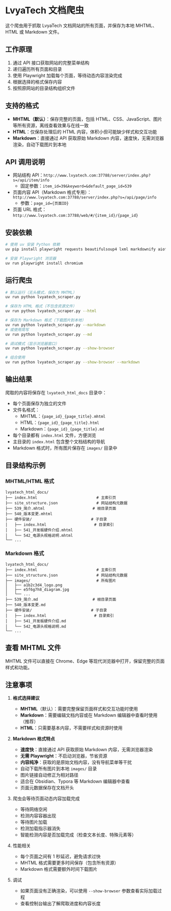 # LvyaTech 文档爬虫

这个爬虫用于抓取 LvyaTech 文档网站的所有页面，并保存为本地 MHTML、HTML 或 Markdown 文件。

## 工作原理

1. 通过 API 接口获取网站的完整菜单结构
2. 递归遍历所有页面和目录
3. 使用 Playwright 加载每个页面，等待动态内容渲染完成
4. 根据选择的格式保存内容
5. 按照原网站的目录结构组织文件

## 支持的格式

- **MHTML（默认）**：保存完整的页面，包括 HTML、CSS、JavaScript、图片等所有资源，离线查看效果与在线一致
- **HTML**：仅保存处理后的 HTML 内容，体积小但可能缺少样式和交互功能
- **Markdown**：直接通过 API 获取原始 Markdown 内容，速度快，无需浏览器渲染，自动下载图片到本地

## API 调用说明

- 网站结构 API：`http://www.lvyatech.com:37788/server/index.php?s=/api/item/info`
  - 固定参数：`item_id=39&keyword=&default_page_id=539`
- 页面内容 API（Markdown 格式专用）：`http://www.lvyatech.com:37788/server/index.php?s=/api/page/info`
  - 参数：`page_id={页面ID}`
- 页面 URL 格式：`http://www.lvyatech.com:37788/web/#/{item_id}/{page_id}`

## 安装依赖

```bash
# 使用 uv 安装 Python 依赖
uv pip install playwright requests beautifulsoup4 lxml markdownify aiofiles aiohttp

# 安装 Playwright 浏览器
uv run playwright install chromium
```

## 运行爬虫

```bash
# 默认运行（无头模式，保存为 MHTML）
uv run python lvyatech_scraper.py

# 保存为 HTML 格式（不包含资源文件）
uv run python lvyatech_scraper.py --html

# 保存为 Markdown 格式（下载图片到本地）
uv run python lvyatech_scraper.py --markdown
# 或使用简写
uv run python lvyatech_scraper.py --md

# 调试模式（显示浏览器窗口）
uv run python lvyatech_scraper.py --show-browser

# 组合使用
uv run python lvyatech_scraper.py --show-browser --markdown
```

## 输出结果

爬取的内容将保存在 `lvyatech_html_docs` 目录中：

- 每个页面保存为独立的文件
- 文件名格式：
  - MHTML：`{page_id}_{page_title}.mhtml`
  - HTML：`{page_id}_{page_title}.html`
  - Markdown：`{page_id}_{page_title}.md`
- 每个目录都有 `index.html` 文件，方便浏览
- 主目录的 `index.html` 包含整个文档结构的导航
- Markdown 格式时，所有图片保存在 `images/` 目录中

## 目录结构示例

### MHTML/HTML 格式
```
lvyatech_html_docs/
├── index.html                          # 主索引页
├── site_structure.json                 # 网站结构元数据
├── 539_简介.mhtml                     # 根目录页面
├── 540_版本变更.mhtml
├── 硬件安装/                          # 子目录
│   ├── index.html                     # 目录索引
│   ├── 541_开发板硬件介绍.mhtml
│   └── 542_电源头规格说明.mhtml
└── ...
```

### Markdown 格式
```
lvyatech_html_docs/
├── index.html                          # 主索引页
├── site_structure.json                 # 网站结构元数据
├── images/                             # 所有图片
│   ├── a1b2c3d4_logo.png
│   ├── e5f6g7h8_diagram.jpg
│   └── ...
├── 539_简介.md                        # 根目录页面
├── 540_版本变更.md
├── 硬件安装/                          # 子目录
│   ├── index.html                     # 目录索引
│   ├── 541_开发板硬件介绍.md
│   └── 542_电源头规格说明.md
└── ...
```

## 查看 MHTML 文件

MHTML 文件可以直接在 Chrome、Edge 等现代浏览器中打开，保留完整的页面样式和功能。

## 注意事项

1. **格式选择建议**
   - **MHTML**（默认）：需要完整保留页面样式和交互功能时使用
   - **Markdown**：需要编辑文档内容或在 Markdown 编辑器中查看时使用（推荐）
   - **HTML**：只需要基本内容，不需要样式和资源时使用

2. **Markdown 格式特点**
   - **速度快**：直接通过 API 获取原始 Markdown 内容，无需浏览器渲染
   - **无需 Playwright**：不启动浏览器，节省资源
   - **内容纯净**：获取的是原始文档内容，没有导航菜单等干扰
   - 自动下载所有图片到本地 `images/` 目录
   - 图片链接自动修正为相对路径
   - 适合在 Obsidian、Typora 等 Markdown 编辑器中查看
   - 页面元数据保存在文档开头

3. 爬虫会等待页面动态内容加载完成
   - 等待网络空闲
   - 检测内容容器出现
   - 等待图片加载
   - 检测加载指示器消失
   - 智能检测内容是否加载完成（检查文本长度、特殊元素等）

4. 性能相关
   - 每个页面之间有 1 秒延迟，避免请求过快
   - MHTML 格式需要更多时间保存（包含所有资源）
   - Markdown 格式需要额外时间下载图片
   
5. 调试
   - 如果页面没有正确渲染，可以使用 `--show-browser` 参数查看实际加载过程
   - 查看控制台输出了解爬取进度和内容长度